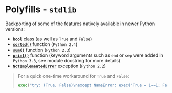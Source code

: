 # Polyfills - `stdlib`

Backporting of some of the features natively available in newer Python versions:

- [**`bool`**](future_types/bool.py) class (as well as `True` and `False`)
- [**`sorted()`**](functions.py) function (`Python 2.4`)
- [**`sum()`**](functions.py) function (`Python 2.3`)
- [**`print()`**](print.py) function (keyword arguments such as `end` or `sep` were added in `Python 3.3`, see module docstring for more details)
- [**`NotImplementedError`**](exceptions.py) exception (`Python 2.2`)

> For a quick one-time workaround for `True` and `False`:
>
> ```python
> exec("try: (True, False)\nexcept NameError: exec('True = 1==1; False = 1==0')")
> ```
